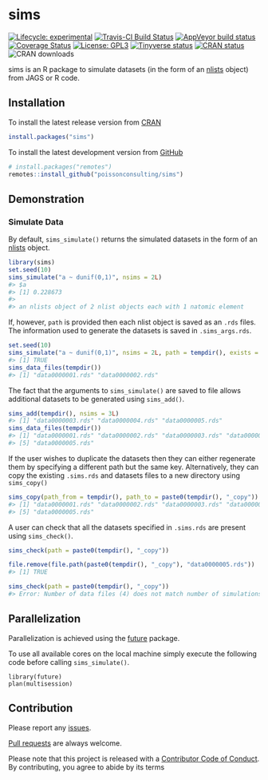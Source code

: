 
<!-- README.md is generated from README.Rmd. Please edit that file -->

# sims

<!-- badges: start -->

[![Lifecycle:
experimental](https://img.shields.io/badge/lifecycle-experimental-orange.svg)](https://www.tidyverse.com/lifecycle/#experimental)
[![Travis-CI Build
Status](https://travis-ci.com/poissonconsulting/sims.svg?branch=master)](https://travis-ci.com/poissonconsulting/sims)
[![AppVeyor build
status](https://ci.appveyor.com/api/projects/status/github/poissonconsulting/sims?branch=master&svg=true)](https://ci.appveyor.com/project/poissonconsulting/sims)
[![Coverage
Status](https://img.shields.io/codecov/c/github/poissonconsulting/sims/master.svg)](https://codecov.io/github/poissonconsulting/sims?branch=master)
[![License:
GPL3](https://img.shields.io/badge/License-GPL3-blue.svg)](https://www.gnu.org/licenses/gpl-3.0.html)
[![Tinyverse
status](https://tinyverse.netlify.com/badge/sims)](https://CRAN.R-project.org/package=sims)
[![CRAN
status](https://www.r-pkg.org/badges/version/sims)](https://cran.r-project.org/package=sims)
![CRAN downloads](http://cranlogs.r-pkg.org/badges/sims)
<!-- badges: end -->

sims is an R package to simulate datasets (in the form of an
[nlists](https://github.com/poissonconsulting/nlist) object) from JAGS
or R code.

## Installation

To install the latest release version from
[CRAN](https://cran.r-project.org)

``` r
install.packages("sims")
```

To install the latest development version from
[GitHub](https://github.com/poissonconsulting/sims)

``` r
# install.packages("remotes")
remotes::install_github("poissonconsulting/sims")
```

## Demonstration

### Simulate Data

By default, `sims_simulate()` returns the simulated datasets in the form
of an [nlists](https://github.com/poissonconsulting/nlist) object.

``` r
library(sims)
set.seed(10)
sims_simulate("a ~ dunif(0,1)", nsims = 2L)
#> $a
#> [1] 0.228673
#> 
#> an nlists object of 2 nlist objects each with 1 natomic element
```

If, however, `path` is provided then each nlist object is saved as an
`.rds` files. The information used to generate the datasets is saved in
`.sims_args.rds`.

``` r
set.seed(10)
sims_simulate("a ~ dunif(0,1)", nsims = 2L, path = tempdir(), exists = NA)
#> [1] TRUE
sims_data_files(tempdir())
#> [1] "data0000001.rds" "data0000002.rds"
```

The fact that the arguments to `sims_simulate()` are saved to file
allows additional datasets to be generated using `sims_add()`.

``` r
sims_add(tempdir(), nsims = 3L)
#> [1] "data0000003.rds" "data0000004.rds" "data0000005.rds"
sims_data_files(tempdir())
#> [1] "data0000001.rds" "data0000002.rds" "data0000003.rds" "data0000004.rds"
#> [5] "data0000005.rds"
```

If the user wishes to duplicate the datasets then they can either
regenerate them by specifying a different path but the same key.
Alternatively, they can copy the existing `.sims.rds` and datasets files
to a new directory using `sims_copy()`

``` r
sims_copy(path_from = tempdir(), path_to = paste0(tempdir(), "_copy"))
#> [1] "data0000001.rds" "data0000002.rds" "data0000003.rds" "data0000004.rds"
#> [5] "data0000005.rds"
```

A user can check that all the datasets specified in `.sims.rds` are
present using `sims_check()`.

``` r
sims_check(path = paste0(tempdir(), "_copy"))
```

``` r
file.remove(file.path(paste0(tempdir(), "_copy"), "data0000005.rds"))
#> [1] TRUE

sims_check(path = paste0(tempdir(), "_copy"))
#> Error: Number of data files (4) does not match number of simulations (5).
```

## Parallelization

Parallelization is achieved using the
[future](https://github.com/HenrikBengtsson/future) package.

To use all available cores on the local machine simply execute the
following code before calling `sims_simulate()`.

    library(future)
    plan(multisession)

## Contribution

Please report any
[issues](https://github.com/poissonconsulting/sims/issues).

[Pull requests](https://github.com/poissonconsulting/sims/pulls) are
always welcome.

Please note that this project is released with a [Contributor Code of
Conduct](https://github.com/poissonconsulting/sims/blob/master/CODE_OF_CONDUCT.md).
By contributing, you agree to abide by its terms
